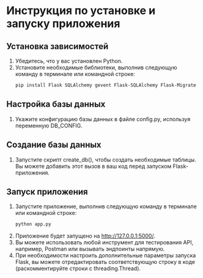 # Инструкция по установке и запуску приложения

## Установка зависимостей

1. Убедитесь, что у вас установлен Python.
2. Установите необходимые библиотеки, выполнив следующую команду в терминале или командной строке:
    ```bash
    pip install Flask SQLAlchemy gevent Flask-SQLAlchemy Flask-Migrate flask-cors
    ```
   
## Настройка базы данных

1. Укажите конфигурацию базы данных в файле config.py, используя переменную DB_CONFIG.

## Создание базы данных

1. Запустите скрипт create_db(), чтобы создать необходимые таблицы. Вы можете добавить этот вызов в ваш код перед запуском Flask-приложения.

## Запуск приложения

1. Запустите приложение, выполнив следующую команду в терминале или командной строке:
    ```bash
    python app.py
    ```
2. Приложение будет запущено на http://127.0.0.1:5000/.
3. Вы можете использовать любой инструмент для тестирования API, например, Postman или вызывать эндпоинты напрямую.
4. При необходимости настроить дополнительные параметры запуска Flask, вы можете отредактировать соответствующую строку в коде (раскомментируйте строки с threading.Thread).
